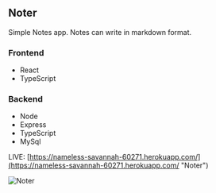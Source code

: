 ## Noter
Simple Notes app. Notes can write in markdown format.

### Frontend
* React
* TypeScript

### Backend
* Node
* Express
* TypeScript
* MySql

LIVE: [https://nameless-savannah-60271.herokuapp.com/](https://nameless-savannah-60271.herokuapp.com/ "Noter")

![Noter](https://i.imgur.com/AlrgBBS.jpg)
